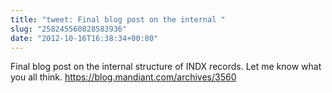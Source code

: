 ```yaml
---
title: "tweet: Final blog post on the internal "
slug: "258245560828583936"
date: "2012-10-16T16:38:34+00:00"
---
```

Final blog post on the internal structure of INDX records. Let me know what you all think. https://blog.mandiant.com/archives/3560
